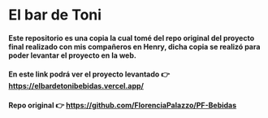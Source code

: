 # El bar de Toni
#### Este repositorio es una copia la cual tomé del repo original del proyecto final realizado con mis compañeros en Henry, dicha copia se realizó para poder levantar el proyecto en la web.
#### En este link podrá ver el proyecto levantado :point_right: https://elbardetonibebidas.vercel.app/
#### Repo original :point_right: https://github.com/FlorenciaPalazzo/PF-Bebidas
